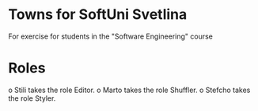 # Towns for SoftUni Svetlina
For exercise for students in the "Software Engineering" course

# Roles
o Stili takes the role Editor.
o Marto takes the role Shuffler.
o Stefcho takes the role Styler.
